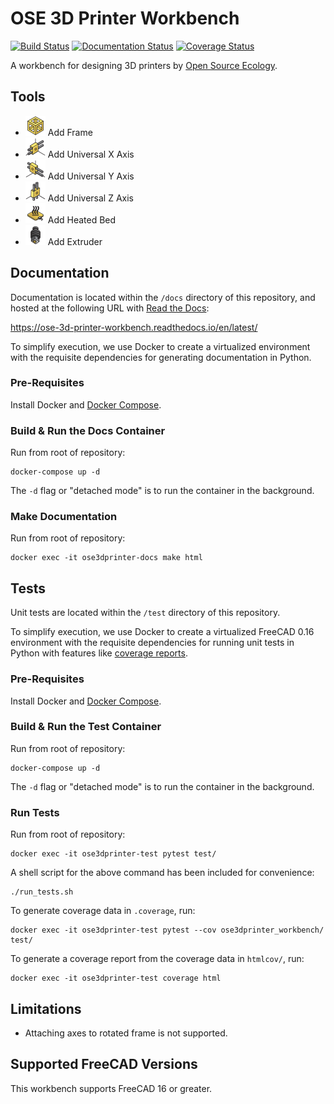 # OSE 3D Printer Workbench
[![Build Status](https://travis-ci.org/gbroques/ose-3d-printer-workbench.svg?branch=master)](https://travis-ci.org/gbroques/ose-3d-printer-workbench) [![Documentation Status](https://readthedocs.org/projects/ose-3d-printer-workbench/badge/?version=latest)](https://ose-3d-printer-workbench.readthedocs.io/en/latest/?badge=latest)
 [![Coverage Status](https://coveralls.io/repos/github/gbroques/ose-3d-printer-workbench/badge.svg)](https://coveralls.io/github/gbroques/ose-3d-printer-workbench)

A workbench for designing 3D printers by [Open Source Ecology](https://www.opensourceecology.org/).

## Tools
* <img alt="Add Frame" src="ose3dprinter/workbench/resources/Frame.svg" width="32" height="32" /> Add Frame
* <img alt="Add Universal X Axis" src="ose3dprinter/workbench/resources/UniversalXAxis.svg" width="32" height="32" /> Add Universal X Axis
* <img alt="Add Universal Y Axis" src="ose3dprinter/workbench/resources/UniversalYAxis.svg" width="32" height="32" /> Add Universal Y Axis
* <img alt="Add Universal Z Axis" src="ose3dprinter/workbench/resources/UniversalZAxis.svg" width="32" height="32" /> Add Universal Z Axis
* <img alt="Add Heated Bed" src="ose3dprinter/workbench/resources/HeatedBed.svg" width="32" height="32" /> Add Heated Bed
* <img alt="Add Extruder" src="ose3dprinter/workbench/resources/Extruder.svg" width="32" height="32" /> Add Extruder

## Documentation
Documentation is located within the `/docs` directory of this repository, and hosted at the following URL with [Read the Docs](https://readthedocs.org/):

https://ose-3d-printer-workbench.readthedocs.io/en/latest/

To simplify execution, we use Docker to create a virtualized environment with the requisite dependencies for generating documentation in Python.

### Pre-Requisites
Install Docker and [Docker Compose](https://docs.docker.com/compose/install/).

### Build & Run the Docs Container
Run from root of repository:

    docker-compose up -d

The `-d` flag or "detached mode" is to run the container in the background.

### Make Documentation
Run from root of repository:

    docker exec -it ose3dprinter-docs make html

## Tests
Unit tests are located within the `/test` directory of this repository.

To simplify execution, we use Docker to create a virtualized FreeCAD 0.16 environment with the requisite dependencies for running unit tests in Python with features like [coverage reports](https://en.wikipedia.org/wiki/Code_coverage).

### Pre-Requisites
Install Docker and [Docker Compose](https://docs.docker.com/compose/install/).

### Build & Run the Test Container
Run from root of repository:

    docker-compose up -d

The `-d` flag or "detached mode" is to run the container in the background.

### Run Tests
Run from root of repository:

    docker exec -it ose3dprinter-test pytest test/

A shell script for the above command has been included for convenience:

    ./run_tests.sh

To generate coverage data in `.coverage`, run:

    docker exec -it ose3dprinter-test pytest --cov ose3dprinter_workbench/ test/

To generate a coverage report from the coverage data in `htmlcov/`, run:

    docker exec -it ose3dprinter-test coverage html

## Limitations
* Attaching axes to rotated frame is not supported.

## Supported FreeCAD Versions
This workbench supports FreeCAD 16 or greater.
